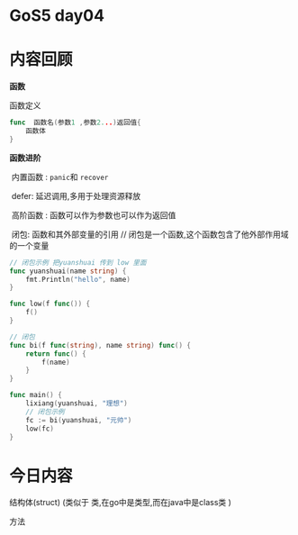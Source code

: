 # GoS5 day04

# 内容回顾

**函数**

函数定义

```go
func  函数名(参数1 ,参数2...)返回值{
	函数体
}
```



**函数进阶**

​	内置函数 : `panic`和 `recover`

​	defer: 延迟调用,多用于处理资源释放

​	高阶函数 : 函数可以作为参数也可以作为返回值

​	闭包:  函数和其外部变量的引用  // 闭包是一个函数,这个函数包含了他外部作用域的一个变量

```go
// 闭包示例 把yuanshuai 传到 low 里面
func yuanshuai(name string) {
	fmt.Println("hello", name)
}

func low(f func()) {
	f()
}

// 闭包
func bi(f func(string), name string) func() {
	return func() {
		f(name)
	}
}

func main() {
	lixiang(yuanshuai, "理想")
	// 闭包示例
	fc := bi(yuanshuai, "元帅")
	low(fc)
}

```









# 今日内容

结构体(struct)   (类似于 类,在go中是类型,而在java中是class类  )

方法


